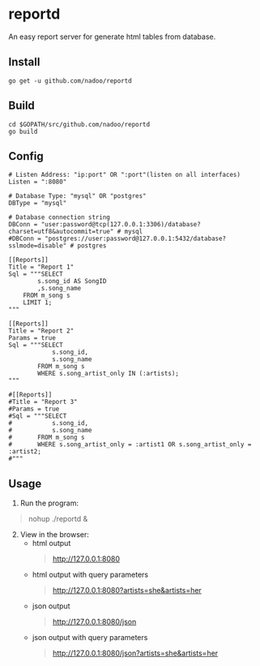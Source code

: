 reportd
=====

An easy report server for generate html tables from database.

## Install

	go get -u github.com/nadoo/reportd

## Build

	cd $GOPATH/src/github.com/nadoo/reportd
	go build

## Config

	# Listen Address: "ip:port" OR ":port"(listen on all interfaces)
	Listen = ":8080"

	# Database Type: "mysql" OR "postgres"
	DBType = "mysql"

	# Database connection string
	DBConn = "user:password@tcp(127.0.0.1:3306)/database?charset=utf8&autocommit=true" # mysql
	#DBConn = "postgres://user:password@127.0.0.1:5432/database?sslmode=disable" # postgres

	[[Reports]]
	Title = "Report 1"
	Sql = """SELECT
			s.song_id AS SongID
			,s.song_name
		FROM m_song s
		LIMIT 1;
	"""

	[[Reports]]
	Title = "Report 2"
	Params = true
	Sql = """SELECT
				s.song_id,
				s.song_name
			FROM m_song s
			WHERE s.song_artist_only IN (:artists);
	"""

	#[[Reports]]
	#Title = "Report 3"
	#Params = true
	#Sql = """SELECT
	#			s.song_id,
	#			s.song_name
	#		FROM m_song s
	#		WHERE s.song_artist_only = :artist1 OR s.song_artist_only = :artist2;
	#"""


## Usage
1. Run the program:
> nohup ./reportd &

2. View in the browser: 
	- html output
		> http://127.0.0.1:8080
	- html output with query parameters
		> http://127.0.0.1:8080?artists=she&artists=her
	- json output
		> http://127.0.0.1:8080/json
	- json output with query parameters
		> http://127.0.0.1:8080/json?artists=she&artists=her